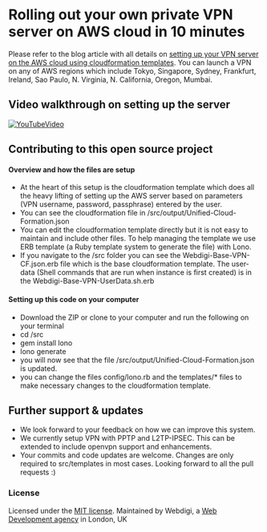 # Rolling out your own private VPN server on AWS cloud in 10 minutes
Please refer to the blog article with all details on [setting up your VPN server on the AWS cloud using cloudformation templates](https://www.webdigi.co.uk/blog/2015/how-to-setup-your-own-private-secure-free-vpn-on-the-amazon-aws-cloud-in-10-minutes/). You can launch a VPN on any of AWS regions which include Tokyo, Singapore, Sydney, Frankfurt, Ireland, Sao Paulo, N. Virginia, N. California, Oregon, Mumbai.

## Video walkthrough on setting up the server
[![YouTubeVideo](http://i.imgur.com/OMQUry7.png)](http://youtu.be/fBBERp5CUgo)

## Contributing to this open source project
#### Overview and how the files are setup
- At the heart of this setup is the cloudformation template which does all the heavy lifting of setting up the AWS server based on parameters (VPN username, password, passphrase) entered by the user.
- You can see the cloudformation file in /src/output/Unified-Cloud-Formation.json
- You can edit the cloudformation template directly but it is not easy to maintain and include other files. To help managing the template we use ERB template (a Ruby template system to generate the file) with Lono.
- If you navigate to the /src folder you can see the Webdigi-Base-VPN-CF.json.erb file which is the base cloudformation template. The user-data (Shell commands that are run when instance is first created) is in the Webdigi-Base-VPN-UserData.sh.erb

#### Setting up this code on your computer 
- Download the ZIP or clone to your computer and run the following on your terminal
- cd /src
- gem install lono
- lono generate
- you will now see that the file /src/output/Unified-Cloud-Formation.json is updated.
- you can change the files config/lono.rb and the templates/* files to make necessary changes to the cloudformation template.
  

## Further support & updates
- We look forward to your feedback on how we can improve this system. 
- We currently setup VPN with PPTP and L2TP-IPSEC. This can be extended to include openvpn support and enhancements.
- Your commits and code updates are welcome. Changes are only required to src/templates in most cases. Looking forward to all the pull requests :)

### License
Licensed under the [MIT license](https://github.com/webdigi/AWS-VPN-Server-Setup/blob/master/LICENSE.txt). Maintained by Webdigi, a [Web Development agency](https://www.webdigi.co.uk) in London, UK
